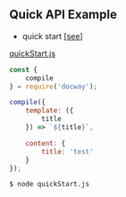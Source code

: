 ## Quick API Example

- quick start [[see]](./test/sample/api/quickStart) 

[quickStart.js](test/sample/api/quickStart/quickStart.js)
```js
const {
    compile
} = require('docway');

compile({
    template: ({
        title
    }) => `${title}`,

    content: {
        title: 'test'
    }
});

```

```
$ node quickStart.js 

```
